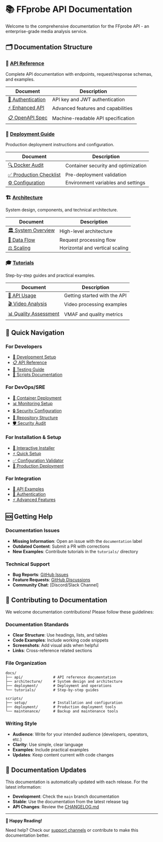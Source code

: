 # 📚 FFprobe API Documentation

Welcome to the comprehensive documentation for the FFprobe API - an enterprise-grade media analysis service.

## 🗂️ Documentation Structure

### 📖 [API Reference](api/)
Complete API documentation with endpoints, request/response schemas, and examples.

| Document | Description |
|----------|-------------|
| [🔐 Authentication](api/authentication.md) | API key and JWT authentication |
| [⚡ Enhanced API](api/enhanced_api.md) | Advanced features and capabilities |
| [📋 OpenAPI Spec](api/openapi.yaml) | Machine-readable API specification |

### 🚀 [Deployment Guide](deployment/)
Production deployment instructions and configuration.

| Document | Description |
|----------|-------------|
| [🔍 Docker Audit](deployment/DOCKER_AUDIT_REPORT.md) | Container security and optimization |
| [✅ Production Checklist](deployment/PRODUCTION_READINESS_CHECKLIST.md) | Pre-deployment validation |
| [⚙️ Configuration](deployment/configuration.md) | Environment variables and settings |

### 🏗️ [Architecture](architecture/)
System design, components, and technical architecture.

| Document | Description |
|----------|-------------|
| [🏛️ System Overview](architecture/system-overview.md) | High-level architecture |
| [🔄 Data Flow](architecture/data-flow.md) | Request processing flow |
| [⚖️ Scaling](architecture/scaling.md) | Horizontal and vertical scaling |

### 🎓 [Tutorials](tutorials/)
Step-by-step guides and practical examples.

| Document | Description |
|----------|-------------|
| [📝 API Usage](tutorials/api_usage.md) | Getting started with the API |
| [🎬 Video Analysis](tutorials/video-analysis.md) | Video processing examples |
| [📊 Quality Assessment](tutorials/quality-assessment.md) | VMAF and quality metrics |

## 🚀 Quick Navigation

### For Developers
- [🔧 Development Setup](../README.md#-development)
- [📋 API Reference](api/)
- [🧪 Testing Guide](../tests/)
- [📜 Scripts Documentation](../scripts/README.md)

### For DevOps/SRE
- [🐳 Container Deployment](deployment/)
- [📊 Monitoring Setup](../docker/prometheus.yml)
- [🔒 Security Configuration](deployment/PRODUCTION_READINESS_CHECKLIST.md)
- [📁 Repository Structure](../REPOSITORY_STRUCTURE.md)
- [🛡️ Security Audit](../SECURITY_AUDIT_REPORT.md)

### For Installation & Setup
- [🎯 Interactive Installer](../scripts/setup/install.sh)
- [⚡ Quick Setup](../scripts/setup/quick-setup.sh)
- [✅ Configuration Validator](../scripts/setup/validate-config.sh)
- [🚀 Production Deployment](../scripts/deployment/deploy.sh)

### For Integration
- [🎯 API Examples](../README.md#-api-examples)
- [🔐 Authentication](api/authentication.md)
- [⚡ Advanced Features](api/enhanced_api.md)

## 🆘 Getting Help

### Documentation Issues
- **Missing Information**: Open an issue with the `documentation` label
- **Outdated Content**: Submit a PR with corrections
- **New Examples**: Contribute tutorials in the `tutorials/` directory

### Technical Support
- **Bug Reports**: [GitHub Issues](https://github.com/your-org/ffprobe-api/issues)
- **Feature Requests**: [GitHub Discussions](https://github.com/your-org/ffprobe-api/discussions)
- **Community Chat**: [Discord/Slack Channel]

## 📝 Contributing to Documentation

We welcome documentation contributions! Please follow these guidelines:

### Documentation Standards
- **Clear Structure**: Use headings, lists, and tables
- **Code Examples**: Include working code snippets
- **Screenshots**: Add visual aids when helpful
- **Links**: Cross-reference related sections

### File Organization
```
docs/
├── api/              # API reference documentation
├── architecture/     # System design and architecture
├── deployment/       # Deployment and operations
└── tutorials/        # Step-by-step guides

scripts/
├── setup/            # Installation and configuration
├── deployment/       # Production deployment tools
└── maintenance/      # Backup and maintenance tools
```

### Writing Style
- **Audience**: Write for your intended audience (developers, operators, etc.)
- **Clarity**: Use simple, clear language
- **Examples**: Include practical examples
- **Updates**: Keep content current with code changes

## 🔄 Documentation Updates

This documentation is automatically updated with each release. For the latest information:

- **Development**: Check the `main` branch documentation
- **Stable**: Use the documentation from the latest release tag
- **API Changes**: Review the [CHANGELOG.md](../CHANGELOG.md)

---

**📖 Happy Reading!** 

Need help? Check our [support channels](#-getting-help) or contribute to make this documentation better.